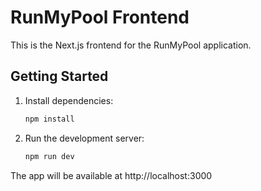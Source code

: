 # RunMyPool Frontend

This is the Next.js frontend for the RunMyPool application.

## Getting Started

1. Install dependencies:
   ```bash
   npm install
   ```
2. Run the development server:
   ```bash
   npm run dev
   ```

The app will be available at http://localhost:3000
